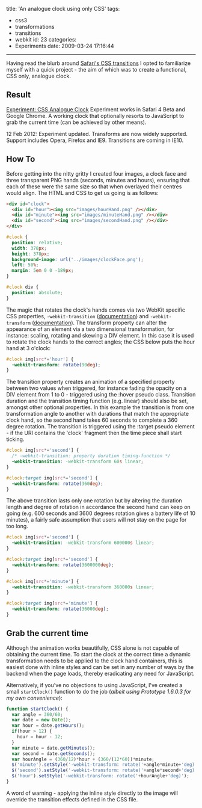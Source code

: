 title: 'An analogue clock using only CSS'
tags:
  - css3
  - transformations
  - transitions
  - webkit
id: 23
categories:
  - Experiments
date: 2009-03-24 17:16:44
---

Having read the blurb around [Safari's CSS transitions](http://webkit.org/blog/138/css-animation/) I opted to familiarize myself with a quick project - the aim of which was to create a functional, CSS only, analogue clock.

## Result

[Experiment: CSS Analogue Clock](/experiments/clock/#clock)
Experiment works in Safari 4 Beta and Google Chrome. A working clock that optionally resorts to JavaScript to grab the current time (can be achieved by other means).

<time datetime="2012-02-12">12 Feb 2012</time>: Exper­i­ment updated. Transforms are now widely sup­ported. Support includes Opera, Fire­fox and IE9\. Transitions are coming in IE10.

## How To

Before getting into the nitty gritty I created four images, a clock face and three transparent PNG hands (seconds, minutes and hours), ensuring that each of these were the same size so that when overlayed their centres would align. The HTML and CSS to get us going is as follows:

```html
<div id="clock">
  <div id="hour"><img src="images/hourHand.png" /></div>
  <div id="minute"><img src="images/minuteHand.png" /></div>
  <div id="second"><img src="images/secondHand.png" /></div>
</div>
```

```css
#clock {
  position: relative;
  width: 378px;
  height: 378px;
  background-image: url('../images/clockFace.png');
  left: 50%;
  margin: 5em 0 0 -189px;
}

#clock div {
  position: absolute;
}
```

The magic that rotates the clock's hands comes via two WebKit specific CSS properties, `-webkit-transition` ([documentation](http://webkit.org/specs/CSSVisualEffects/CSSTransitions.html)) and `-webkit-transform` ([documentation](http://webkit.org/specs/CSSVisualEffects/CSSTransforms.html)). The transform property can alter the appearance of an element via a two dimensional transformation, for instance: scaling, rotating and skewing a DIV element. In this case it is used to rotate the clock hands to the correct angles; the CSS below puts the hour hand at 3 o'clock:

```css
#clock img[src*='hour'] {
  -webkit-transform: rotate(90deg);
}
```

The transition property creates an animation of a specified property between two values when triggered, for instance fading the opacity on a DIV element from 1 to 0 - triggered using the :hover pseudo class. Transition duration and the transition timing function (e.g. linear) should also be set, amongst other optional properties. In this example the transition is from one transformation angle to another with durations that match the appropriate clock hand, so the second hand takes 60 seconds to complete a 360 degree rotation. The transition is triggered using the :target pseudo element - if the URI contains the 'clock' fragment then the time piece shall start ticking.

```css
#clock img[src*='second'] {
  /* -webkit-transition: property duration timing-function */
  -webkit-transition: -webkit-transform 60s linear;
}

#clock:target img[src*='second'] {
  -webkit-transform: rotate(360deg);
}
```

The above transition lasts only one rotation but by altering the duration length and degree of rotation in accordance the second hand can keep on going (e.g. 600 seconds and 3600 degrees rotation gives a battery life of 10 minutes), a fairly safe assumption that users will not stay on the page for too long.

```css
#clock img[src*='second'] {
  -webkit-transition: -webkit-transform 600000s linear;
}

#clock:target img[src*='second'] {
  -webkit-transform: rotate(3600000deg);
}

#clock img[src*='minute'] {
  -webkit-transition: -webkit-transform 360000s linear;
}

#clock:target img[src*='minute'] {
  -webkit-transform: rotate(36000deg);
}
```

## Grab the current time

Although the animation works beautifully, CSS alone is not capable of obtaining the current time. To start the clock at the correct time a dynamic transformation needs to be applied to the clock hand containers, this is  easiest done with inline styles and can be set in any number of ways by the backend when the page loads, thereby eradicating any need for JavaScript.

Alternatively, if you've no objections to using JavaScript, I've created a small `startClock()` function to do the job (_albeit using Prototype 1.6.0.3 for my own convenience_):

```js
function startClock() {
  var angle = 360/60;
  var date = new Date();
  var hour = date.getHours();
  if(hour > 12) {
    hour = hour - 12;
  }
  var minute = date.getMinutes();
  var second = date.getSeconds();
  var hourAngle = (360/12)*hour + (360/(12*60))*minute;
  $('minute').setStyle('-webkit-transform: rotate('+angle*minute+'deg)');
  $('second').setStyle('-webkit-transform: rotate('+angle*second+'deg)');
  $('hour').setStyle('-webkit-transform: rotate('+hourAngle+'deg)');
}
```

A word of warning - applying the inline style directly to the image will override the transition effects defined in the CSS file.
